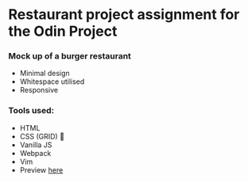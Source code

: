 # Restaurant project assignment for the Odin Project

### Mock up of a burger restaurant
* Minimal design
* Whitespace utilised
* Responsive

### Tools used: 

* HTML
* CSS (GRID) :black_square_button:
* Vanilla JS
* Webpack
* Vim
* Preview [here](https://casualc0der.github.io/restaurant-project/)
